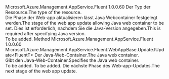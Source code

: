 <Type Name="IWithWebContainer&lt;FluentT&gt;" FullName="Microsoft.Azure.Management.AppService.Fluent.WebAppBase.Update.IWithWebContainer&lt;FluentT&gt;">
  <TypeSignature Language="C#" Value="public interface IWithWebContainer&lt;FluentT&gt;" />
  <TypeSignature Language="ILAsm" Value=".class public interface auto ansi abstract IWithWebContainer`1&lt;FluentT&gt;" />
  <TypeSignature Language="DocId" Value="T:Microsoft.Azure.Management.AppService.Fluent.WebAppBase.Update.IWithWebContainer`1" />
  <TypeSignature Language="VB.NET" Value="Public Interface IWithWebContainer(Of FluentT)" />
  <TypeSignature Language="F#" Value="type IWithWebContainer&lt;'FluentT&gt; = interface" />
  <AssemblyInfo>
    <AssemblyName>Microsoft.Azure.Management.AppService.Fluent</AssemblyName>
    <AssemblyVersion>1.0.0.60</AssemblyVersion>
  </AssemblyInfo>
  <TypeParameters>
    <TypeParameter Name="FluentT" />
  </TypeParameters>
  <Interfaces />
  <Docs>
    <typeparam name="FluentT"><span data-ttu-id="57d60-101">Der Typ der Ressource.</span><span class="sxs-lookup"><span data-stu-id="57d60-101">The type of the resource.</span></span></typeparam>
    <summary>
            <span data-ttu-id="57d60-102">Die Phase der Web-app aktualisieren lässt Java Webcontainer festgelegt werden.</span><span class="sxs-lookup"><span data-stu-id="57d60-102">The stage of the web app update allowing Java web container to be set.</span></span> <span data-ttu-id="57d60-103">Dies ist erforderlich, nachdem Sie die Java-Version angegeben.</span><span class="sxs-lookup"><span data-stu-id="57d60-103">This is required after specifying Java version.</span></span>
            </summary>
    <remarks>To be added.</remarks>
  </Docs>
  <Members>
    <Member MemberName="WithWebContainer">
      <MemberSignature Language="C#" Value="public Microsoft.Azure.Management.AppService.Fluent.WebAppBase.Update.IUpdate&lt;FluentT&gt; WithWebContainer (Microsoft.Azure.Management.AppService.Fluent.WebContainer webContainer);" />
      <MemberSignature Language="ILAsm" Value=".method public hidebysig newslot virtual instance class Microsoft.Azure.Management.AppService.Fluent.WebAppBase.Update.IUpdate`1&lt;!FluentT&gt; WithWebContainer(class Microsoft.Azure.Management.AppService.Fluent.WebContainer webContainer) cil managed" />
      <MemberSignature Language="DocId" Value="M:Microsoft.Azure.Management.AppService.Fluent.WebAppBase.Update.IWithWebContainer`1.WithWebContainer(Microsoft.Azure.Management.AppService.Fluent.WebContainer)" />
      <MemberSignature Language="F#" Value="abstract member WithWebContainer : Microsoft.Azure.Management.AppService.Fluent.WebContainer -&gt; Microsoft.Azure.Management.AppService.Fluent.WebAppBase.Update.IUpdate&lt;'FluentT&gt;" Usage="iWithWebContainer.WithWebContainer webContainer" />
      <MemberType>Method</MemberType>
      <AssemblyInfo>
        <AssemblyName>Microsoft.Azure.Management.AppService.Fluent</AssemblyName>
        <AssemblyVersion>1.0.0.60</AssemblyVersion>
      </AssemblyInfo>
      <ReturnValue>
        <ReturnType>Microsoft.Azure.Management.AppService.Fluent.WebAppBase.Update.IUpdate&lt;FluentT&gt;</ReturnType>
      </ReturnValue>
      <Parameters>
        <Parameter Name="webContainer" Type="Microsoft.Azure.Management.AppService.Fluent.WebContainer" />
      </Parameters>
      <Docs>
        <param name="webContainer"><span data-ttu-id="57d60-104">Der Java-Web-Container.</span><span class="sxs-lookup"><span data-stu-id="57d60-104">The Java web container.</span></span></param>
        <summary>
            <span data-ttu-id="57d60-105">Gibt den Java-Web-Container.</span><span class="sxs-lookup"><span data-stu-id="57d60-105">Specifies the Java web container.</span></span>
            </summary>
        <returns>To be added.</returns>
        <remarks>To be added.</remarks>
        <return><span data-ttu-id="57d60-106">Die nächste Phase des Web-app-Updates.</span><span class="sxs-lookup"><span data-stu-id="57d60-106">The next stage of the web app update.</span></span></return>
      </Docs>
    </Member>
  </Members>
</Type>